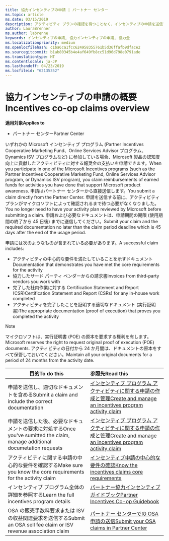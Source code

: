 ```yaml
---
title: 協力インセンティブの申請 | パートナー センター
ms.topic: article
ms.date: 03/15/2019
description: アクティビティ プランの確認を待つことなく、インセンティブの申請を送信できます。
author: LauraBrenner
ms.author: labrenne
keywords: インセンティブの申請, 協力インセンティブの申請, 協力金
ms.localizationpriority: medium
ms.openlocfilehash: c1ba6ca1fcc624958355761b5d36ffafb9dface2
ms.sourcegitcommit: b1ab80345b4e4af649fb8cc51d96d798e0791ade
ms.translationtype: HT
ms.contentlocale: ja-JP
ms.lasthandoff: 04/23/2019
ms.locfileid: "62135352"
---
```

# <a name="incentives-co-op-claims-overview"></a><span data-ttu-id="fc394-104">協力インセンティブの申請の概要</span><span class="sxs-lookup"><span data-stu-id="fc394-104">Incentives co-op claims overview</span></span>

<span data-ttu-id="fc394-105">**適用対象**</span><span class="sxs-lookup"><span data-stu-id="fc394-105">**Applies to**</span></span>

- <span data-ttu-id="fc394-106">パートナー センター</span><span class="sxs-lookup"><span data-stu-id="fc394-106">Partner Center</span></span>

<span data-ttu-id="fc394-107">いずれかの Microsoft インセンティブ プログラム (Partner Incentives Cooperative Marketing Fund、Online Services Advisor プログラム、Dynamics ISV プログラムなど) に参加している場合、Microsoft 製品の認知度向上に貢献したアクティビティに対する報奨金の支払いを申請できます。</span><span class="sxs-lookup"><span data-stu-id="fc394-107">When you participate in one of the Microsoft Incentives programs (such as the Partner Incentives Cooperative Marketing Fund, Online Services Advisor program, or Dynamics ISV program), you claim reimbursements of earned funds for activities you have done that support Microsoft product awareness.</span></span> <span data-ttu-id="fc394-108">申請はパートナー センターから直接送信します。</span><span class="sxs-lookup"><span data-stu-id="fc394-108">You submit a claim directly from the Partner Center.</span></span> <span data-ttu-id="fc394-109">申請を送信する前に、アクティビティ プランがマイクロソフトによって確認されるまで待つ必要がなくなりました。</span><span class="sxs-lookup"><span data-stu-id="fc394-109">You no longer need to have your activity plan reviewed by Microsoft before submitting a claim.</span></span> <span data-ttu-id="fc394-110">申請および必要なドキュメントは、申請期間の期限 (使用期間の終了から 45 日後) までに送信してください。</span><span class="sxs-lookup"><span data-stu-id="fc394-110">Submit your claim and the required documentation no later than the claim period deadline which is 45 days after the end of the usage period.</span></span> 

<span data-ttu-id="fc394-111">申請には次のようなものが含まれている必要があります。</span><span class="sxs-lookup"><span data-stu-id="fc394-111">A successful claim includes:</span></span>

- <span data-ttu-id="fc394-112">アクティビティの中心的な要件を満たしていることを示すドキュメント</span><span class="sxs-lookup"><span data-stu-id="fc394-112">Documentation that demonstrates you have met the core requirements for the activity</span></span>
- <span data-ttu-id="fc394-113">協力したサード パーティ ベンダーからの請求書</span><span class="sxs-lookup"><span data-stu-id="fc394-113">Invoices from third-party vendors you work with</span></span>
- <span data-ttu-id="fc394-114">完了した社内作業に対する Certification Statement and Report (CSR)</span><span class="sxs-lookup"><span data-stu-id="fc394-114">Certification Statement and Report (CSRs) for any in-house work completed</span></span>
- <span data-ttu-id="fc394-115">アクティビティを完了したことを証明する適切なドキュメント (実行証明書)</span><span class="sxs-lookup"><span data-stu-id="fc394-115">The appropriate documentation (proof of execution) that proves you completed the activity</span></span> 

>[!NOTE]
><span data-ttu-id="fc394-116">マイクロソフトは、実行証明書 (POE) の原本を要求する権利を有します。</span><span class="sxs-lookup"><span data-stu-id="fc394-116">Microsoft reserves the right to request original proof of execution (POE) documents.</span></span> <span data-ttu-id="fc394-117">アクティビティの日付から 24 か月間は、ドキュメントの原本をすべて保管しておいてください。</span><span class="sxs-lookup"><span data-stu-id="fc394-117">Maintain all your original documents for a period of 24 months from the activity date.</span></span> 

|<span data-ttu-id="fc394-118">**目的**</span><span class="sxs-lookup"><span data-stu-id="fc394-118">**To do this**</span></span>   |<span data-ttu-id="fc394-119">**参照先**</span><span class="sxs-lookup"><span data-stu-id="fc394-119">**Read this**</span></span>   |
|-----------------|:--------------------------------------|
|<span data-ttu-id="fc394-120">申請を送信し、適切なドキュメントを含める</span><span class="sxs-lookup"><span data-stu-id="fc394-120">Submit a claim and include the correct documentation</span></span>|[<span data-ttu-id="fc394-121">インセンティブ プログラム アクティビティに関する申請の作成と管理</span><span class="sxs-lookup"><span data-stu-id="fc394-121">Create and manage an incentives program activity claim</span></span>](create-incentives-claims.md)|
|<span data-ttu-id="fc394-122">申請を送信した後、必要なドキュメントの要求に対処する</span><span class="sxs-lookup"><span data-stu-id="fc394-122">Once you've sumitted the claim, manage additional documetation requests</span></span>|[<span data-ttu-id="fc394-123">インセンティブ プログラム アクティビティに関する申請の作成と管理</span><span class="sxs-lookup"><span data-stu-id="fc394-123">Create and manage an incentives program activity claim</span></span>](create-incentives-claims.md)  |
|<span data-ttu-id="fc394-124">アクティビティに関する申請の中心的な要件を確認する</span><span class="sxs-lookup"><span data-stu-id="fc394-124">Make sure you know the core requirements for the activity claim</span></span>|[<span data-ttu-id="fc394-125">インセンティブ申請の中心的な要件の確認</span><span class="sxs-lookup"><span data-stu-id="fc394-125">Know the incentives claims core requirements</span></span>](core-requirements.md)   |
|<span data-ttu-id="fc394-126">インセンティブ プログラム全体の詳細を参照する</span><span class="sxs-lookup"><span data-stu-id="fc394-126">Learn the full incentives program details</span></span>|[<span data-ttu-id="fc394-127">パートナー協力インセンティブ ガイドブック</span><span class="sxs-lookup"><span data-stu-id="fc394-127">Partner Incentives Co-op Guidebook</span></span>](https://assets.microsoft.com/coop-guidebook.pdf)
|<span data-ttu-id="fc394-128">OSA の販売手数料要求または ISV の収益関連要求を送信する</span><span class="sxs-lookup"><span data-stu-id="fc394-128">Submit an OSA sell fee claim or ISV revenue association claim</span></span> |[<span data-ttu-id="fc394-129">パートナー センターでの OSA 申請の送信</span><span class="sxs-lookup"><span data-stu-id="fc394-129">Submit your OSA claims in Partner Center</span></span>](submit-osa-claim.md)|
                                                                                 
                                   
